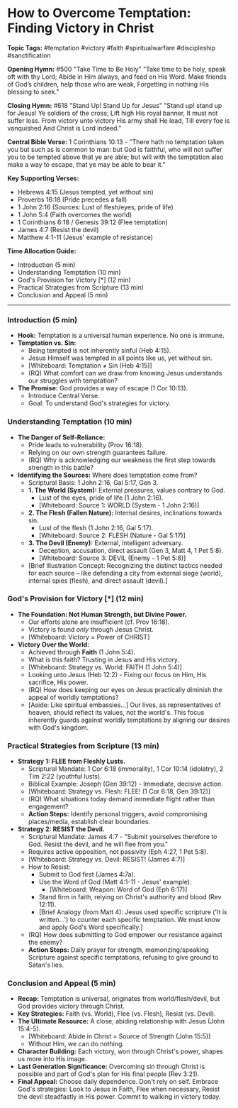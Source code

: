 # How to Overcome Temptation: Finding Victory in Christ

**Topic Tags:** #temptation #victory #faith #spiritualwarfare #discipleship #sanctification

**Opening Hymn:** #500 "Take Time to Be Holy"
"Take time to be holy, speak oft with thy Lord; Abide in Him always, and feed on His Word. Make friends of God’s children, help those who are weak, Forgetting in nothing His blessing to seek."

**Closing Hymn:** #618 "Stand Up! Stand Up for Jesus"
"Stand up! stand up for Jesus! Ye soldiers of the cross; Lift high His royal banner, It must not suffer loss. From victory unto victory His army shall He lead, Till every foe is vanquished And Christ is Lord indeed."

**Central Bible Verse:** 1 Corinthians 10:13 - "There hath no temptation taken you but such as is common to man: but God is faithful, who will not suffer you to be tempted above that ye are able; but will with the temptation also make a way to escape, that ye may be able to bear it."

**Key Supporting Verses:**
*   Hebrews 4:15 (Jesus tempted, yet without sin)
*   Proverbs 16:18 (Pride precedes a fall)
*   1 John 2:16 (Sources: Lust of flesh/eyes, pride of life)
*   1 John 5:4 (Faith overcomes the world)
*   1 Corinthians 6:18 / Genesis 39:12 (Flee temptation)
*   James 4:7 (Resist the devil)
*   Matthew 4:1-11 (Jesus' example of resistance)

**Time Allocation Guide:**
- Introduction (5 min)
- Understanding Temptation (10 min)
- God's Provision for Victory [*] (12 min)
- Practical Strategies from Scripture (13 min)
- Conclusion and Appeal (5 min)

---

### Introduction (5 min)

-   **Hook:** Temptation is a universal human experience. No one is immune.
-   **Temptation vs. Sin:**
    -   Being tempted is not inherently sinful (Heb 4:15).
    -   Jesus Himself was tempted in all points like us, yet without sin.
    -   [Whiteboard: Temptation ≠ Sin (Heb 4:15)]
    -   (RQ) What comfort can we draw from knowing Jesus understands our struggles with temptation?
-   **The Promise:** God provides a way of escape (1 Cor 10:13).
    -   Introduce Central Verse.
    -   Goal: To understand God's strategies for victory.

### Understanding Temptation (10 min)

-   **The Danger of Self-Reliance:**
    -   Pride leads to vulnerability (Prov 16:18).
    -   Relying on our own strength guarantees failure.
    -   (RQ) Why is acknowledging our weakness the first step towards strength in this battle?
-   **Identifying the Sources:** Where does temptation come from?
    -   Scriptural Basis: 1 John 2:16, Gal 5:17, Gen 3.
    -   **1. The World (System):** External pressures, values contrary to God.
        -   Lust of the eyes, pride of life (1 John 2:16).
        -   [Whiteboard: Source 1: WORLD (System - 1 John 2:16)]
    -   **2. The Flesh (Fallen Nature):** Internal desires, inclinations towards sin.
        -   Lust of the flesh (1 John 2:16, Gal 5:17).
        -   [Whiteboard: Source 2: FLESH (Nature - Gal 5:17)]
    -   **3. The Devil (Enemy):** External, intelligent adversary.
        -   Deception, accusation, direct assault (Gen 3, Matt 4, 1 Pet 5:8).
        -   [Whiteboard: Source 3: DEVIL (Enemy - 1 Pet 5:8)]
    -   [Brief Illustration Concept: Recognizing the distinct tactics needed for each source – like defending a city from external siege (world), internal spies (flesh), and direct assault (devil).] 

### God's Provision for Victory [*] (12 min)

-   **The Foundation: Not Human Strength, but Divine Power.**
    -   Our efforts alone are insufficient (cf. Prov 16:18).
    -   Victory is found *only* through Jesus Christ.
    -   [Whiteboard: Victory = Power of CHRIST]
-   **Victory Over the World:**
    -   Achieved through **Faith** (1 John 5:4).
    -   What is this faith? Trusting in Jesus and His victory.
    -   [Whiteboard: Strategy vs. World: FAITH (1 John 5:4)]
    -   Looking unto Jesus (Heb 12:2) - Fixing our focus on Him, His sacrifice, His power.
    -   (RQ) How does keeping our eyes on Jesus practically diminish the appeal of worldly temptations?
    -   [Aside: Like spiritual embassies...] Our lives, as representatives of heaven, should reflect its values, not the world's. This focus inherently guards against worldly temptations by aligning our desires with God's kingdom.

### Practical Strategies from Scripture (13 min)

-   **Strategy 1: FLEE from Fleshly Lusts.**
    -   Scriptural Mandate: 1 Cor 6:18 (immorality), 1 Cor 10:14 (idolatry), 2 Tim 2:22 (youthful lusts).
    -   Biblical Example: Joseph (Gen 39:12) - Immediate, decisive action.
    -   [Whiteboard: Strategy vs. Flesh: FLEE! (1 Cor 6:18, Gen 39:12)]
    -   (RQ) What situations today demand immediate flight rather than engagement?
    -   **Action Steps:** Identify personal triggers, avoid compromising places/media, establish clear boundaries.
-   **Strategy 2: RESIST the Devil.**
    -   Scriptural Mandate: James 4:7 - "Submit yourselves therefore to God. Resist the devil, and he will flee from you."
    -   Requires active opposition, not passivity (Eph 4:27, 1 Pet 5:8).
    -   [Whiteboard: Strategy vs. Devil: RESIST! (James 4:7)]
    -   How to Resist:
        -   Submit to God first (James 4:7a).
        -   Use the Word of God (Matt 4:1-11 - Jesus' example).
            -   [Whiteboard: Weapon: Word of God (Eph 6:17)]
        -   Stand firm in faith, relying on Christ's authority and blood (Rev 12:11).
        -   [Brief Analogy (from Matt 4): Jesus used specific scripture ('It is written...') to counter each specific temptation. We must know and apply God's Word specifically.]
    -   (RQ) How does submitting to God empower our resistance against the enemy?
    -   **Action Steps:** Daily prayer for strength, memorizing/speaking Scripture against specific temptations, refusing to give ground to Satan's lies.

### Conclusion and Appeal (5 min)

-   **Recap:** Temptation is universal, originates from world/flesh/devil, but God provides victory through Christ.
-   **Key Strategies:** Faith (vs. World), Flee (vs. Flesh), Resist (vs. Devil).
-   **The Ultimate Resource:** A close, abiding relationship with Jesus (John 15:4-5).
    -   [Whiteboard: Abide in Christ = Source of Strength (John 15:5)]
    -   Without Him, we can do nothing.
-   **Character Building:** Each victory, won through Christ's power, shapes us more into His image.
-   **Last Generation Significance:** Overcoming sin through Christ is possible and part of God's plan for His final people (Rev 3:21).
-   **Final Appeal:** Choose daily dependence. Don't rely on self. Embrace God's strategies: Look to Jesus in Faith, Flee when necessary, Resist the devil steadfastly in His power. Commit to walking in victory today.